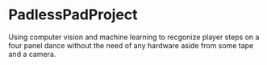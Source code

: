 # PadlessPadProject
Using computer vision and machine learning to recgonize player steps on a four panel dance without the need of any hardware aside from some tape and a camera.
